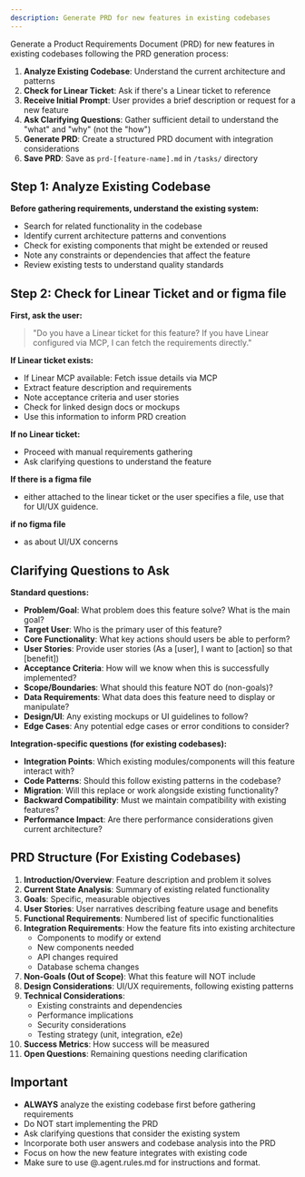 ```yaml
---
description: Generate PRD for new features in existing codebases
---
```


Generate a Product Requirements Document (PRD) for new features in existing codebases following the PRD generation process:

1. **Analyze Existing Codebase**: Understand the current architecture and patterns
2. **Check for Linear Ticket**: Ask if there's a Linear ticket to reference
3. **Receive Initial Prompt**: User provides a brief description or request for a new feature
4. **Ask Clarifying Questions**: Gather sufficient detail to understand the "what" and "why" (not the "how")
5. **Generate PRD**: Create a structured PRD document with integration considerations
6. **Save PRD**: Save as `prd-[feature-name].md` in `/tasks/` directory

## Step 1: Analyze Existing Codebase

**Before gathering requirements, understand the existing system:**
- Search for related functionality in the codebase
- Identify current architecture patterns and conventions
- Check for existing components that might be extended or reused
- Note any constraints or dependencies that affect the feature
- Review existing tests to understand quality standards

## Step 2: Check for Linear Ticket and or figma file

**First, ask the user:**
> "Do you have a Linear ticket for this feature? If you have Linear configured via MCP, I can fetch the requirements directly."

**If Linear ticket exists:**
- If Linear MCP available: Fetch issue details via MCP
- Extract feature description and requirements
- Note acceptance criteria and user stories
- Check for linked design docs or mockups
- Use this information to inform PRD creation

**If no Linear ticket:**
- Proceed with manual requirements gathering
- Ask clarifying questions to understand the feature

**If there is a figma file**
- either attached to the linear ticket or the user specifies a file, use that for UI/UX guidence. 

**if no figma file**
-  as about UI/UX concerns

## Clarifying Questions to Ask

**Standard questions:**
- **Problem/Goal**: What problem does this feature solve? What is the main goal?
- **Target User**: Who is the primary user of this feature?
- **Core Functionality**: What key actions should users be able to perform?
- **User Stories**: Provide user stories (As a [user], I want to [action] so that [benefit])
- **Acceptance Criteria**: How will we know when this is successfully implemented?
- **Scope/Boundaries**: What should this feature NOT do (non-goals)?
- **Data Requirements**: What data does this feature need to display or manipulate?
- **Design/UI**: Any existing mockups or UI guidelines to follow?
- **Edge Cases**: Any potential edge cases or error conditions to consider?

**Integration-specific questions (for existing codebases):**
- **Integration Points**: Which existing modules/components will this feature interact with?
- **Code Patterns**: Should this follow existing patterns in the codebase?
- **Migration**: Will this replace or work alongside existing functionality?
- **Backward Compatibility**: Must we maintain compatibility with existing features?
- **Performance Impact**: Are there performance considerations given current architecture?

## PRD Structure (For Existing Codebases)

1. **Introduction/Overview**: Feature description and problem it solves
2. **Current State Analysis**: Summary of existing related functionality
3. **Goals**: Specific, measurable objectives
4. **User Stories**: User narratives describing feature usage and benefits
5. **Functional Requirements**: Numbered list of specific functionalities
6. **Integration Requirements**: How the feature fits into existing architecture
   - Components to modify or extend
   - New components needed
   - API changes required
   - Database schema changes
7. **Non-Goals (Out of Scope)**: What this feature will NOT include
8. **Design Considerations**: UI/UX requirements, following existing patterns
9. **Technical Considerations**: 
   - Existing constraints and dependencies
   - Performance implications
   - Security considerations
   - Testing strategy (unit, integration, e2e)
10. **Success Metrics**: How success will be measured
11. **Open Questions**: Remaining questions needing clarification

## Important

- **ALWAYS** analyze the existing codebase first before gathering requirements
- Do NOT start implementing the PRD
- Ask clarifying questions that consider the existing system
- Incorporate both user answers and codebase analysis into the PRD
- Focus on how the new feature integrates with existing code
- Make sure to use @.agent.rules.md for instructions and format. 